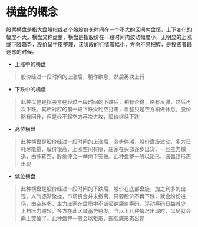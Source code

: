 # 横盘的概念

股票横盘是指大盘股指或者个股股价长时间在一个不大的区间内盘恒，上下变化的幅度不大。横盘又称盘整，横盘是指股价在一段时间内波动幅度小，无明显的上涨或下降趋势，股价呈牛皮整理，该阶段的行情震幅小，方向不易把握，是投资者最迷惑的时候。

- 上涨中的横盘

>股价经过一段时间的上涨后，稍作歇息，然后再次上行

- 下跌中的横盘

>此种盘整是指股票在经过一段时间的下跌后，稍有企稳，略有反弹，然后再次下跌。其所对应的前一段下跌受利空打击，盘整只是空方稍做休息。股价略有回升，但是经不起空方再次进攻，股价继续下跌

- 高位横盘

>此种横盘是股价经过一段时间的上涨后，涨势停滞，股价盘旋波动，多方已耗尽能量，股价很高，上涨空间有限，庄家在头部逐步出货，一旦主力撤退，由多转空，股价便会一举向下突破。此种盘整一般以矩形、园弧顶形态出现

- 低位横盘

>此种横盘是股价经过一段时间的下跌后，股价在底部盘旋，加之利多的出现，人气逐渐聚拢，市场资金并未撤离，只要股价不再下跌，就会纷纷进场，由空转多，主力庄家在盘局中不断吸纳廉价筹码，浮动筹码日益减少，上档压力减轻，多方在此区域蓄势待发。当以上几种情况出现时，盘局就会向上突破了。此种盘整一般会以矩形、园弧底形态出现
